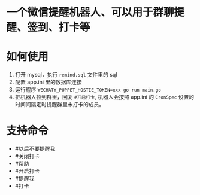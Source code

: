 # 一个微信提醒机器人、可以用于群聊提醒、签到、打卡等

# 如何使用
1. 打开 mysql，执行 `remind.sql` 文件里的 sql 
2. 配置 app.ini 里的数据库连接
3. 运行程序 `WECHATY_PUPPET_HOSTIE_TOKEN=xxx go run main.go`
4. 把机器人拉到群里，回复 `#开启打卡`, 机器人会按照 app.ini 的 `CronSpec` 设置的时间间隔定时提醒群里未打卡的成员。

# 支持命令
- #以后不要提醒我
- #关闭打卡
- #帮助
- #开启打卡
- #提醒我
- #打卡
